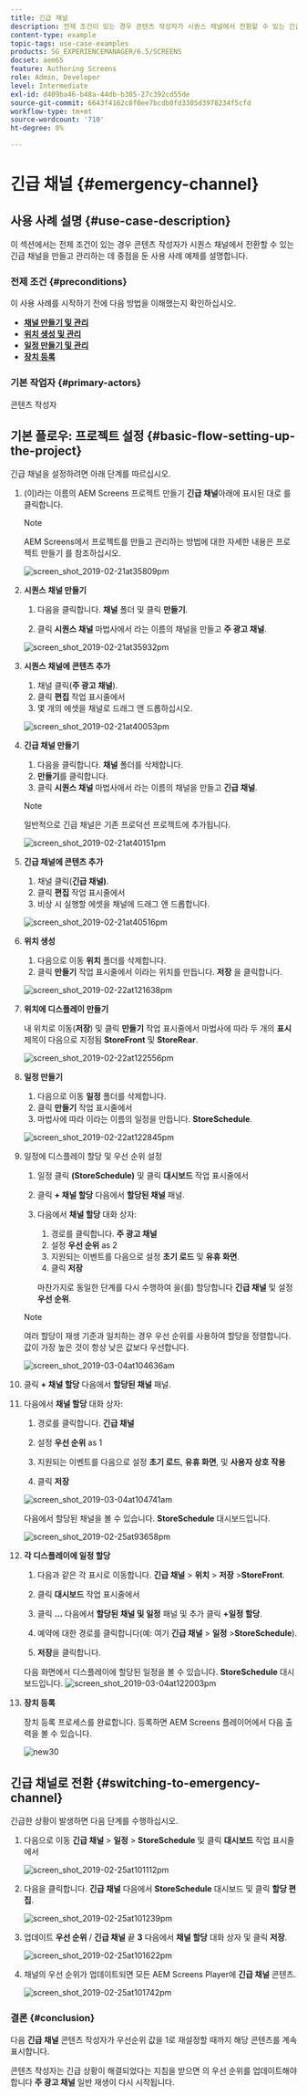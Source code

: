```yaml
---
title: 긴급 채널
description: 전제 조건이 있는 경우 콘텐츠 작성자가 시퀀스 채널에서 전환할 수 있는 긴급 채널을 만들고 관리하는 방법에 대해 알아봅니다.
content-type: example
topic-tags: use-case-examples
products: SG_EXPERIENCEMANAGER/6.5/SCREENS
docset: aem65
feature: Authoring Screens
role: Admin, Developer
level: Intermediate
exl-id: d409ba46-b48a-44db-b305-27c392cd55de
source-git-commit: 6643f4162c8f0ee7bcdb0fd3305d3978234f5cfd
workflow-type: tm+mt
source-wordcount: '710'
ht-degree: 0%

---
```


# 긴급 채널 {#emergency-channel}

## 사용 사례 설명 {#use-case-description}

이 섹션에서는 전제 조건이 있는 경우 콘텐츠 작성자가 시퀀스 채널에서 전환할 수 있는 긴급 채널을 만들고 관리하는 데 중점을 둔 사용 사례 예제를 설명합니다.

### 전제 조건 {#preconditions}

이 사용 사례를 시작하기 전에 다음 방법을 이해했는지 확인하십시오.

* **[채널 만들기 및 관리](managing-channels.md)**
* **[위치 생성 및 관리](managing-locations.md)**
* **[일정 만들기 및 관리](managing-schedules.md)**
* **[장치 등록](device-registration.md)**

### 기본 작업자 {#primary-actors}

콘텐츠 작성자

## 기본 플로우: 프로젝트 설정 {#basic-flow-setting-up-the-project}

긴급 채널을 설정하려면 아래 단계를 따르십시오.

1. (이)라는 이름의 AEM Screens 프로젝트 만들기 **긴급 채널**&#x200B;아래에 표시된 대로 를 클릭합니다.

   >[!NOTE]
   >AEM Screens에서 프로젝트를 만들고 관리하는 방법에 대한 자세한 내용은 프로젝트 만들기 를 참조하십시오.

   ![screen_shot_2019-02-21at35809pm](assets/screen_shot_2019-02-21at35809pm.png)

1. **시퀀스 채널 만들기**

   1. 다음을 클릭합니다. **채널** 폴더 및 클릭 **만들기**.

   1. 클릭 **시퀀스 채널** 마법사에서 라는 이름의 채널을 만들고 **주 광고 채널**.

   ![screen_shot_2019-02-21at35932pm](assets/screen_shot_2019-02-21at35932pm.png)

1. **시퀀스 채널에 콘텐츠 추가**

   1. 채널 클릭(**주 광고 채널**).
   1. 클릭 **편집** 작업 표시줄에서
   1. 몇 개의 에셋을 채널로 드래그 앤 드롭하십시오.

   ![screen_shot_2019-02-21at40053pm](assets/screen_shot_2019-02-21at40053pm.png)

1. **긴급 채널 만들기**

   1. 다음을 클릭합니다. **채널** 폴더를 삭제합니다.
   1. **만들기**&#x200B;를 클릭합니다.
   1. 클릭 **시퀀스 채널** 마법사에서 라는 이름의 채널을 만들고 **긴급 채널**.

   >[!NOTE]
   >
   >일반적으로 긴급 채널은 기존 프로덕션 프로젝트에 추가됩니다.

   ![screen_shot_2019-02-21at40151pm](assets/screen_shot_2019-02-21at40151pm.png)

1. **긴급 채널에 콘텐츠 추가**

   1. 채널 클릭(**긴급 채널)**.
   1. 클릭 **편집** 작업 표시줄에서
   1. 비상 시 실행할 에셋을 채널에 드래그 앤 드롭합니다.

   ![screen_shot_2019-02-21at40516pm](assets/screen_shot_2019-02-21at40516pm.png)

1. **위치 생성**

   1. 다음으로 이동 **위치** 폴더를 삭제합니다.
   1. 클릭 **만들기** 작업 표시줄에서 이라는 위치를 만듭니다. **저장** 을 클릭합니다.

   ![screen_shot_2019-02-22at121638pm](assets/screen_shot_2019-02-22at121638pm.png)

1. **위치에 디스플레이 만들기**

   내 위치로 이동(**저장**) 및 클릭 **만들기** 작업 표시줄에서 마법사에 따라 두 개의 **표시** 제목이 다음으로 지정됨 **StoreFront** 및 **StoreRear**.

   ![screen_shot_2019-02-22at122556pm](assets/screen_shot_2019-02-22at122556pm.png)

1. **일정 만들기**

   1. 다음으로 이동 **일정** 폴더를 삭제합니다.
   1. 클릭 **만들기** 작업 표시줄에서
   1. 마법사에 따라 이라는 이름의 일정을 만듭니다. **StoreSchedule**.

   ![screen_shot_2019-02-22at122845pm](assets/screen_shot_2019-02-22at122845pm.png)

1. 일정에 디스플레이 할당 및 우선 순위 설정

   1. 일정 클릭 **(StoreSchedule)** 및 클릭 **대시보드** 작업 표시줄에서

   1. 클릭 **+ 채널 할당** 다음에서 **할당된 채널** 패널.

   1. 다음에서 **채널 할당** 대화 상자:

      1. 경로를 클릭합니다. **주 광고 채널**
      1. 설정 **우선 순위** as 2
      1. 지원되는 이벤트를 다음으로 설정 **초기 로드** 및 **유휴 화면**.
      1. 클릭 **저장**

      마찬가지로 동일한 단계를 다시 수행하여 을(를) 할당합니다 **긴급 채널** 및 설정 **우선 순위**.

   >[!NOTE]
   >
   >여러 할당이 재생 기준과 일치하는 경우 우선 순위를 사용하여 할당을 정렬합니다. 값이 가장 높은 것이 항상 낮은 값보다 우선합니다.

   ![screen_shot_2019-03-04at104636am](assets/screen_shot_2019-03-04at104636am.png)

1. 클릭 **+ 채널 할당** 다음에서 **할당된 채널** 패널.

1. 다음에서 **채널 할당** 대화 상자:

   1. 경로를 클릭합니다. **긴급 채널**
   1. 설정 **우선 순위** as 1

   1. 지원되는 이벤트를 다음으로 설정 **초기 로드**, **유휴 화면**, 및 **사용자 상호 작용**

   1. 클릭 **저장**

   ![screen_shot_2019-03-04at104741am](assets/screen_shot_2019-03-04at104741am.png)

   다음에서 할당된 채널을 볼 수 있습니다. **StoreSchedule** 대시보드입니다.

   ![screen_shot_2019-02-25at93658pm](assets/screen_shot_2019-02-25at93658pm.png)

1. **각 디스플레이에 일정 할당**

   1. 다음과 같은 각 표시로 이동합니다. **긴급 채널** > **위치** > **저장** >**StoreFront**.

   1. 클릭 **대시보드** 작업 표시줄에서
   1. 클릭 **...** 다음에서 **할당된 채널 및 일정** 패널 및 추가 클릭 **+일정 할당**.

   1. 예약에 대한 경로를 클릭합니다(예: 여기 **긴급 채널** > **일정** >**StoreSchedule**).

   1. **저장**&#x200B;을 클릭합니다.

   다음 화면에서 디스플레이에 할당된 일정을 볼 수 있습니다. **StoreSchedule** 대시보드입니다.
   ![screen_shot_2019-03-04at122003pm](assets/screen_shot_2019-03-04at122003pm.png)

1. **장치 등록**

   장치 등록 프로세스를 완료합니다. 등록하면 AEM Screens 플레이어에서 다음 출력을 볼 수 있습니다.

   ![new30](assets/new30.gif)

## 긴급 채널로 전환 {#switching-to-emergency-channel}

긴급한 상황이 발생하면 다음 단계를 수행하십시오.

1. 다음으로 이동 **긴급 채널** > **일정** > **StoreSchedule** 및 클릭 **대시보드** 작업 표시줄에서

   ![screen_shot_2019-02-25at101112pm](assets/screen_shot_2019-02-25at101112pm.png)

1. 다음을 클릭합니다. **긴급 채널** 다음에서 **StoreSchedule** 대시보드 및 클릭 **할당 편집**.

   ![screen_shot_2019-02-25at101239pm](assets/screen_shot_2019-02-25at101239pm.png)

1. 업데이트 **우선 순위** / **긴급 채널** 끝 **3** 다음에서 **채널 할당** 대화 상자 및 클릭 **저장**.

   ![screen_shot_2019-02-25at101622pm](assets/screen_shot_2019-02-25at101622pm.png)

1. 채널의 우선 순위가 업데이트되면 모든 AEM Screens Player에 **긴급 채널** 콘텐츠.

   ![screen_shot_2019-02-25at101742pm](assets/screen_shot_2019-02-25at101742pm.png)

### 결론 {#conclusion}

다음 **긴급 채널** 콘텐츠 작성자가 우선순위 값을 1로 재설정할 때까지 해당 콘텐츠를 계속 표시합니다.

콘텐츠 작성자는 긴급 상황이 해결되었다는 지침을 받으면 의 우선 순위를 업데이트해야 합니다 **주 광고 채널** 일반 재생이 다시 시작됩니다.
